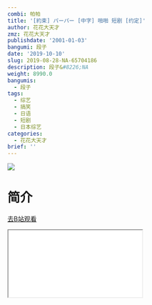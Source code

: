```yaml
---
combi: 帕帕
title: '[約束] パーパー [中字] 啪啪 短剧 [约定]'
author: 花花大天才
zmz: 花花大天才
publishdate: '2001-01-03'
bangumi: 段子
date: '2019-10-10'
slug: 2019-08-28-NA-65704186
description: 段子&#8226;NA
weight: 8990.0
bangumis:
  - 段子
tags:
  - 综艺
  - 搞笑
  - 日语
  - 短剧
  - 日本综艺
categories:
  - 花花大天才
brief: ''
---
```

![](https://raw.githubusercontent.com/tcgriffith/owaraisite/master/static/tmpimg/cd75596c110fb777c9afcc19f8ae57be93836042.jpg.480.jpg)
# 简介  
  

[去B站观看](https://www.bilibili.com/video/av65704186/)
<div class ="resp-container"><iframe class="testiframe" src="//player.bilibili.com/player.html?aid=65704186"", scrolling="no", allowfullscreen="true" > </iframe></div> 
